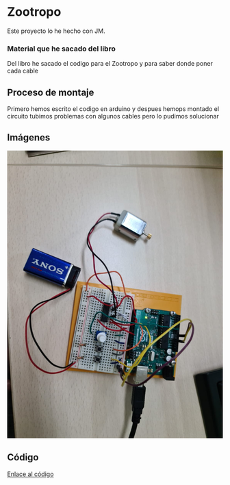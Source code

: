 
# Zootropo

Este proyecto lo he hecho con JM.

### Material que he sacado del libro

Del libro he sacado el codigo para el Zootropo y para saber donde poner cada cable


## Proceso de montaje

Primero hemos escrito el codigo en arduino y despues hemops montado el circuito tubimos problemas con algunos cables pero lo pudimos solucionar

## Imágenes
![Zootropo](https://github.com/St1v3n3223/Arduino/blob/main/WhatsApp%20Image%202022-01-19%20at%2012.49.39.jpeg?raw=true)


## Código

[Enlace al código](https://github.com/St1v3n3223/Arduino/blob/b9c71b7d128d50a52a8b66d2ae8280e33cb32122/zoooo.ino)
